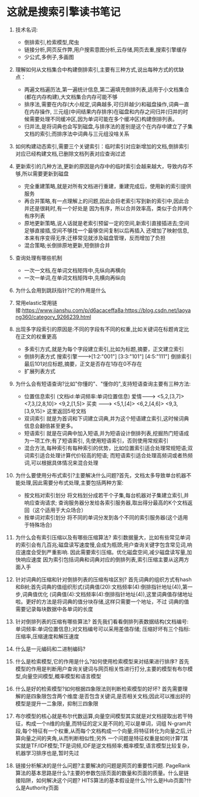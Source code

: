 # 这就是搜索引擎读书笔记
1. 技术名词:
    - 倒排索引,检索模型,爬虫
    - 链接分析,网页反作弊,用户搜索意图分析,云存储,网页去重,搜索引擎缓存
    - 少公式,多例子,多画图
2. 理解如何从文档集合中构建倒排索引,主要有三种方式,说出每种方式的优缺点：
    - 两遍文档遍历法,第一遍统计信息,第二遍填充倒排列表,适用于小文档集合(都在内存构建),大文档集合内存可能不够
    - 排序法,需要在内存(大小规定,词典越多,可归并越少)和磁盘操作,词典一直在内存操作,
    三元组(中间结果内存排序)在磁盘和内存之间归并(归并的时候需要处理不同缓冲区,因为单词可能在多个缓冲区)构建倒排列表。
    - 归并法,是将词典也会写到磁盘,与排序法的差别是这个在内存中建立了子集文档的索引;而排序法中词典与三元组没啥关系
3. 如何构建动态索引,需要三个关键索引：临时索引对应新增加的文档,倒排索引对应已经构建文档,已删除文档列表对应查询过滤

4. 更新索引的几种方法,更新的原因是内存中的临时索引会越来越大，导致内存不够,所以需要更新到磁盘
    - 完全重建策略,就是对所有文档进行重建，重建完成后，使用新的索引提供服务
    - 再合并策略,有一点理解上的问题,因此会将老索引写到新的索引中,因此合并还是很耗时,有一个好处是
   因为有序，所以合并效率高，类似于合并两个有序列表
    - 原地更新策略,说人话就是老索引预留一定的空间,新索引直接插进去;空间足够直接插,空间不够找一个最够空间复制以后再插入
   还增加了映射信息,本来有序变得无序;迁移常见就涉及磁盘管理，反而增加了负担
    - 混合策略;长倒排原地更新,短倒排合并
5. 查询处理有哪些机制
    - 一次一文档,在单词文档矩阵中,先纵向再横向
    - 一次一单词,在单词文档矩阵中,先横向再纵向
6. 为什么会用到跳跃指针?它的作用是什么

7. 常用elastic常用链接:https://www.jianshu.com/p/d6acaceffa8a;https://blog.csdn.net/laoyang360/category_9266239.html
8. 出现多字段索引的原因是:不同的字段有不同的权重,比如关键词在标题肯定比在正文的权重更高
   - 多索引方式,就是为每个字段建立索引,比如为标题,摘要，正文建立索引
   - 倒排列表方式 搜索引擎--->[1:2:"001"] [3:3:"101"] [4:5:"111"] 倒排索引最后101对应标题,摘要，正文是否存在1存在0不存在
   - 扩展列表方式
9. 为什么会有短语查询?比如"你懂的"、"懂你的",支持短语查询主要有三种方法:
   - 位置信息索引 (文档id:单词频率:单词位置信息) 爱情---> <5,2,[3,7]> <7,3,[2,8,10]> <9,2,[1,5]>
   买卖 ---> <5,1,[4]> <6,2,[4,6]> <9,3,[3,9,15]> 这里返回5号文档
   - 双词索引 就是为首词和下词建立词典,并为这个短语建立索引,这时候词典信息会翻倍甚至更多。
   - 短语索引 就是在词典中加入短语,并为短语设计倒排列表,挖掘热门短语成为一项工作;有了短语索引,
   先使用短语索引，否则使用常规索引
   - 混合方法,每种索引有每种索引的优势，比如位置索引适合处理常规短语;双词索引适合处理计算代价较高的短语;
   而短语索引适合处理高频词或者热频词,可以根据具体情况来混合处理

10. 为什么要使用分布式索引?主要解决什么问题?首先，文档太多导致单台机器不能处理,因此需要分布式处理,主要包括两种方案:
    - 按文档对索引划分 将文档划分成若干个子集,每台机器对子集建立索引,并响应查询请求;
    查询服务器分发给各索引服务器,取出得分最高的K个文档返回（这个适用于大众场合）
    - 按单词对索引划分 将不同的单词分发到各个不同的索引服务器(这个适用于特殊场合)

11. 为什么会有索引压缩以及有哪些压缩算法?
    索引数据量大，比如有些常见单词的索引会有几百兆;磁盘读写速度慢,会成为瓶颈;用户查询关键字包含常见词,响应速度会受到严重影响.
    因此需要索引压缩。优化磁盘空间,减少磁盘读写量,加快响应速度
    因为索引包括词典和词典对应的倒排列表,索引压缩主要从这两方面入手
12. 针对词典的压缩和针对倒排列表的压缩有啥区别?
    首先词典的组织方式有hash和B树;首先词典的值组织形式(词典值(20):文档频率(4):倒排指针地址(4)),第一步,词典值优化
    (词典值(4):文档频率(4):倒排指针地址(4)),这里词典值存储地址啦。更好的方法是将词典的值分块存储,这样只需要一个地址，不过
    词典的值需要记录每块数据中各单词的长度
13. 针对倒排列表的压缩有哪些算法?
    首先我们看看倒排列表数据结构(文档编号:单词频率:单词位置信息);对文档编号可以采用差值存储;
    压缩好坏有三个指标:压缩率,压缩速度和解压速度
14. 什么是一元编码和二进制编码?

15. 什么是检索模型,它的作用是什么?如何使用检索模型来对结果进行排序?
    首先模型的作用是判断用户查询关键词与网页相关性进行打分,主要的模型有布尔模型,向量空间模型,概率模型和语言模型
16. 什么是好的检索模型?如何根据四象限法则判断检索模型的好坏?
    首先需要理解的是四象限包含两个维度:是否包含关键词,是否相关文档;因此可以推出好的模型是提升一二象限，抑制三四象限
17. 布尔模型的核心就是布尔代数运算,向量空间模型其实就是对文档提取出若干特征，构成一个n维的向量,而特征的定义是不同的,可以是单词，词组
    N-gram片段,每个特征有一个权重,从而每个文档构成一个向量;将特征转化为向量之后,计算向量之间的夹角,从而判断相似性;另外
    一个问题是特征权重是如何计算?其实就是TF/IDF模型;TF是词频,IDF是逆文档频率;概率模型,语言模型比较复杂，
    机器学习排序也是,暂时先过
18. 链接分析解决的是什么问题?主要解决的问题是网页的重要性问题.
    PageRank算法的基本思路是什么?主要的参数包括页面的数量和页面的质量。什么是链接陷阱，如何解决这个问题?
    HITS算法的基本假设是什么?什么是Hub页面?什么是Authority页面